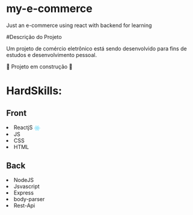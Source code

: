 # my-e-commerce
Just an e-commerce using react with backend for learning

#Descrição do Projeto

Um projeto de comércio eletrônico está sendo desenvolvido para fins de estudos e desenvolvimento pessoal.

:construction: Projeto em construção :construction:

# HardSkills:
## Front
  <li>ReactjS  <img align="center" alt="React" height="15" width="16" src="https://raw.githubusercontent.com/devicons/devicon/master/icons/react/react-original.svg"></li> 
  <li>JS</li>
  <li>CSS</>
  <li>HTML</>

## Back
  <li>NodeJS</li> 
  <li> Jsvascript</li> 
  <li>Express</li>
  <li>body-parser</li>
  <li>Rest-Api</>
